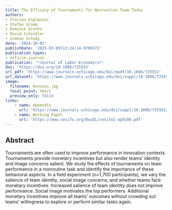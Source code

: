 ```yaml
---
title: The Efficacy of Tournaments for Nonroutine Team Tasks
authors:
- Florian Englmaier
- Stefan Grimm
- Dominik Grothe
- David Schindler
- Simeon Schudy
date: '2024-10-01'
publishDate: '2025-03-05T13:24:14.976637Z'
publication_types:
- article-journal
publication: '*Journal of Labor Economics*'
doi: 'https://doi.org/10.1086/725553'
url_pdf: 'https://www.journals.uchicago.edu/doi/epdf/10.1086/725553'
url_dataset: 'https://www.journals.uchicago.edu/doi/suppl/10.1086/725553/suppl_file/21378data.zip'
image:
  filename: bonuses.jpg
  focal_point: Smart
  preview_only: false
links:
    - name: Appendix
      url: 'https://www.journals.uchicago.edu/doi/suppl/10.1086/725553/suppl_file/21378Appendix.pdf'
    - name: Working Paper
      url: 'https://www.cesifo.org/DocDL/cesifo1_wp9189.pdf' 
---
```


## Abstract

Tournaments are often used to improve performance in innovation contexts. Tournaments provide monetary incentives but also render teams’ identity and image concerns salient. We study the effects of tournaments on team performance in a nonroutine task and identify the importance of these behavioral aspects. In a field experiment (n>1,700 participants), we vary the salience of team identity, social image concerns, and whether teams face monetary incentives. Increased salience of team identity does not improve performance. Social image motivates the top performers. Additional monetary incentives improve all teams’ outcomes without crowding out teams’ willingness to explore or perform similar tasks again.